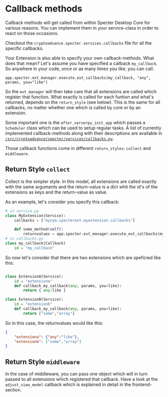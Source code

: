 
# Callback methods

Callback methods will get called from within Specter Desktop Core for various reasons. You can implement them in your service-class in order to react on those occasions.

Checkout the `cryptoadvance.specter.services.callbacks` file for all the specific callbacks.

Your Extension is also able to specify your own callback-methods. What does that mean? Let's assume you have specified a callback `my_callback`. So anywhere in your code, once or as many times you like, you can call:
```
app.specter.ext_manager.execute_ext_callbacks(my_callback, "any", params, you="like")
```
So the `ext_manager` will then take care that all extensions are called which register that function. What exactly is called for each funtion and what's returned, depends on the `return_style` (see below). This is the same for all callbacks, no matter whether one which is called by core or by an extension.

Some important one is the `after_serverpy_init_app` which passes a `Scheduler` class which can be used to setup regular tasks. A list of currently implemented callback-methods along with their descriptions are available in [`/src/cryptoadvance/specter/services/callbacks.py`](https://github.com/cryptoadvance/specter-desktop/blob/master/src/cryptoadvance/specter/services/callbacks.py).

Those callback functions come in different `return_styles`: `collect` and `middleware`. 

## Return Style `collect`

Collect is the simpler style. In this model, all extensions are called exactly with the same arguments and the return-value is a dict whit the id's of the extensions as keys and the return-value as value.

As an example, let's consider you specify this callback:
```python
# in service.py
class MyExtension(Service):
    callbacks = ["mynym.specterext.myextension.callbacks"]

    def some_method(self):
        returnvalues = app.specter.ext_manager.execute_ext_callbacks(my_callback, "any", params, you="like")
# in callbacks.py
class my_callback(Callback)
    id = "my_callback"
```
So now let's consider that there are two extensions which are speficied like this:
```python

class ExtensionA(Service):
    id = "extensiona"
    def callback_my_callback(any, params, you=like):
        return { any:like }

class ExtensionB(Service):
    id = "extensionb"
    def callback_my_callback(any, params, you=like):
        return ["some","array"]
```

So in this case, the returnvalues would like this:
```json
{
    "extensiona": {"any":"like"},
    "extensionb": ["some","array"]
}
```

## Return Style `middleware`

In the case of middleware, you can pass one object which will in turn passed to all extensions which registered that callback. Have a look at the `adjust_view_model` callback which is explained in detail in the frontend-section.